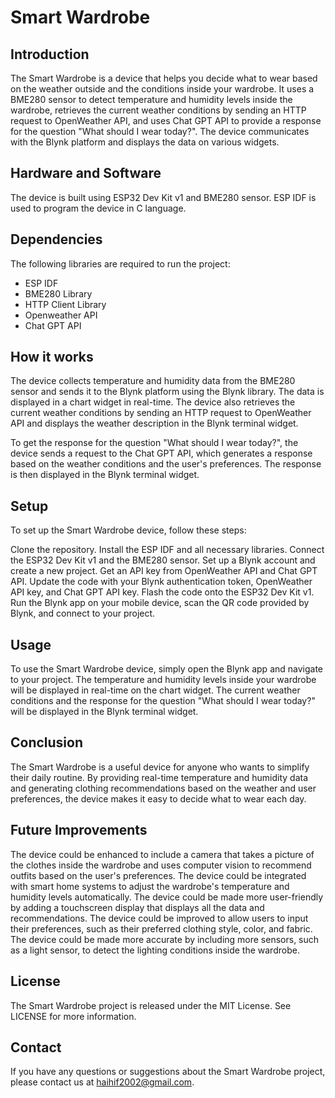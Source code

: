 # Smart Wardrobe
## Introduction
  The Smart Wardrobe is a device that helps you decide what to wear based on the weather outside and the conditions inside your wardrobe. It uses a BME280 sensor to detect temperature and humidity levels inside the wardrobe, retrieves the current weather conditions by sending an HTTP request to OpenWeather API, and uses Chat GPT API to provide a response for the question "What should I wear today?". The device communicates with the Blynk platform and displays the data on various widgets.

## Hardware and Software
  The device is built using ESP32 Dev Kit v1 and BME280 sensor. ESP IDF is used to program the device in C language.

## Dependencies
  The following libraries are required to run the project:

  - ESP IDF
  - BME280 Library
  - HTTP Client Library
  - Openweather API
  - Chat GPT API
## How it works
  The device collects temperature and humidity data from the BME280 sensor and sends it to the Blynk platform using the Blynk library. The data is displayed in a chart widget in real-time. The device also retrieves the current weather conditions by sending an HTTP request to OpenWeather API and displays the weather description in the Blynk terminal widget.

  To get the response for the question "What should I wear today?", the device sends a request to the Chat GPT API, which generates a response based on the weather conditions and the user's preferences. The response is then displayed in the Blynk terminal widget.

## Setup
  To set up the Smart Wardrobe device, follow these steps:

  Clone the repository.
  Install the ESP IDF and all necessary libraries.
  Connect the ESP32 Dev Kit v1 and the BME280 sensor.
  Set up a Blynk account and create a new project.
  Get an API key from OpenWeather API and Chat GPT API.
  Update the code with your Blynk authentication token, OpenWeather API key, and Chat GPT API key.
  Flash the code onto the ESP32 Dev Kit v1.
  Run the Blynk app on your mobile device, scan the QR code provided by Blynk, and connect to your project.
## Usage
  To use the Smart Wardrobe device, simply open the Blynk app and navigate to your project. The temperature and humidity levels inside your wardrobe will be displayed in real-time on the chart widget. The current weather conditions and the response for the question "What should I wear today?" will be displayed in the Blynk terminal widget.

## Conclusion
  The Smart Wardrobe is a useful device for anyone who wants to simplify their daily routine. By providing real-time temperature and humidity data and generating clothing recommendations based on the weather and user preferences, the device makes it easy to decide what to wear each day.
## Future Improvements
  The device could be enhanced to include a camera that takes a picture of the clothes inside the wardrobe and uses computer vision to recommend outfits based on the user's preferences.
  The device could be integrated with smart home systems to adjust the wardrobe's temperature and humidity levels automatically.
  The device could be made more user-friendly by adding a touchscreen display that displays all the data and recommendations.
  The device could be improved to allow users to input their preferences, such as their preferred clothing style, color, and fabric.
  The device could be made more accurate by including more sensors, such as a light sensor, to detect the lighting conditions inside the wardrobe.
## License
  The Smart Wardrobe project is released under the MIT License. See LICENSE for more information.
## Contact
  If you have any questions or suggestions about the Smart Wardrobe project, please contact us at haihif2002@gmail.com.
